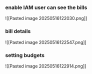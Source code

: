 ### enable IAM user can see the bills
![[Pasted image 20250516122030.png]]

### bill details
![[Pasted image 20250516122547.png]]

### setting budgets
![[Pasted image 20250516122914.png]]